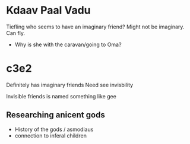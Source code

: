 # Kdaav Paal Vadu

Tiefling who seems to have an imaginary friend?  Might not be imaginary.  Can fly.

- Why is she with the caravan/going to Oma?

# c3e2 

Definitely has imaginary friends
Need see invisbility 

Invisible friends is named something like gee

## Researching anicent gods
- History of the gods / asmodiaus 
- connection to inferal children